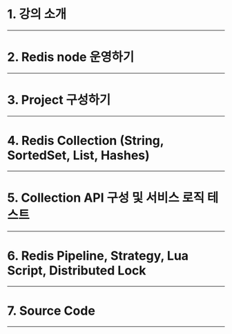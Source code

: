 # 1. 강의 소개

****
# 2. Redis node 운영하기

****
# 3. Project 구성하기

****
# 4. Redis Collection (String, SortedSet, List, Hashes)

****
# 5. Collection API 구성 및 서비스 로직 테스트

****
# 6. Redis Pipeline, Strategy, Lua Script, Distributed Lock

****
# 7. Source Code

****